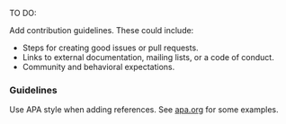 TO DO: 

Add contribution guidelines. These could include:

- Steps for creating good issues or pull requests.
- Links to external documentation, mailing lists, or a code of conduct.
- Community and behavioral expectations.

### Guidelines

Use APA style when adding references. See [apa.org](https://apastyle.apa.org/style-grammar-guidelines/references/examples) for some examples.
